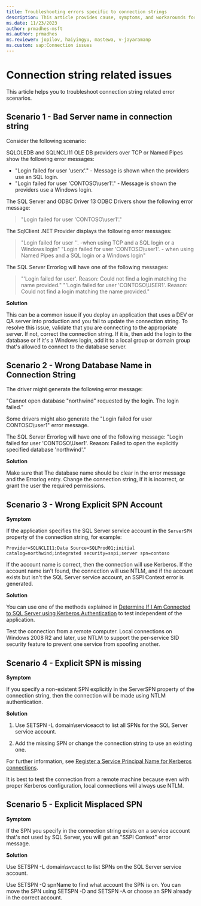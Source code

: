 ```yaml
---
title: Troubleshooting errors specific to connection strings 
description: This article provides cause, symptoms, and workarounds for errors related to connection strings.
ms.date: 11/23/2023
author: prmadhes-msft
ms.author: prmadhes
ms.reviewer: jopilov, haiyingyu, mastewa, v-jayaramanp
ms.custom: sap:Connection issues
---
```


# Connection string related issues

This article helps you to troubleshoot connection string related error scenarios.

## Scenario 1 - Bad Server name in connection string

Consider the following scenario:

SQLOLEDB and SQLNCLI11 OLE DB providers over TCP or Named Pipes show the following error messages:

- "Login failed for user 'userx'." - Message is shown when the providers use an SQL login.
- "Login failed for user 'CONTOSO\user1'." - Message is shown the providers use a Windows login.

The SQL Server and ODBC Driver 13 ODBC Drivers show the following error message:

> "Login failed for user 'CONTOSO\user1'."

The SqlClient .NET Provider displays the following error messages:

> "Login failed for user ''. -when using TCP and a SQL login or a Windows login"
> "Login failed for user 'CONTOSO\user1'. - when using Named Pipes and a SQL login or a Windows login"

The SQL Server Errorlog will have one of the following messages:

> "'Login failed for user'. Reason: Could not find a login matching the name provided."
> "'Login failed for user 'CONTOSO\USER1'. Reason: Could not find a login matching the name provided."

**Solution**

This can be a common issue if you deploy an application that uses a DEV or QA server into production and you fail to update the connection string. To resolve this issue, validate that you are connecting to the appropriate server. If not, correct the connection string. If it is, then add the login to the database or if it's a Windows login, add it to a local group or domain group that's allowed to connect to the database server.

## Scenario 2 - Wrong Database Name in Connection String

The driver might generate the following error message:

"Cannot open database "northwind" requested by the login. The login failed."

Some drivers might also generate the "Login failed for user CONTOSO\user1" error message.

The SQL Server Errorlog will have one of the following message:
"Login failed for user 'CONTOSO\User1'. Reason: Failed to open the explicitly specified database 'northwind'."

**Solution**

Make sure that The database name should be clear in the error message and the Errorlog entry.
Change the connection string, if it is incorrect, or grant the user the required permissions.

## Scenario 3 - Wrong Explicit SPN Account

**Symptom**

If the application specifies the SQL Server service account in the `ServerSPN` property of the connection string, for example:

`Provider=SQLNCLI11;Data Source=SQLProd01;initial catalog=northwind;integrated security=sspi;server spn=contoso`

If the account name is correct, then the connection will use Kerberos. If the account name isn't found, the connection will use NTLM, and if the account exists but isn't the SQL Server service account, an SSPI Context error is generated.

**Solution**

You can use one of the methods explained in [Determine If I Am Connected to SQL Server using Kerberos Authentication](https://github.com/microsoft/CSS_SQL_Networking_Tools/wiki/Determine-If-I-Am-Connected-to-SQL-Server-using-Kerberos-Authentication) to test independent of the application.

Test the connection from a remote computer. Local connections on Windows 2008 R2 and later, use NTLM to support the per-service SID security feature to prevent one service from spoofing another.

## Scenario 4 - Explicit SPN is missing

**Symptom**

If you specify a non-existent SPN explicitly in the ServerSPN property of the connection string, then the connection will be made using NTLM authentication.

**Solution**

1. Use SETSPN -L domain\serviceacct to list all SPNs for the SQL Server service account.

1. Add the missing SPN or change the connection string to use an existing one.

For further information, see [Register a Service Principal Name for Kerberos connections](/sql/database-engine/configure-windows/register-a-service-principal-name-for-kerberos-connections?view=sql-server-ver16).

It is best to test the connection from a remote machine because even with proper Kerberos configuration, local connections will always use NTLM.

## Scenario 5 - Explicit Misplaced SPN

**Symptom**

If the SPN you specify in the connection string exists on a service account that's not used by SQL Server, you will get an "SSPI Context" error message.

**Solution**

Use SETSPN -L domain\svcacct to list SPNs on the SQL Server service account.

Use SETSPN -Q spnName to find what account the SPN is on. You can move the SPN using SETSPN -D and SETSPN -A or choose an SPN already in the correct account.